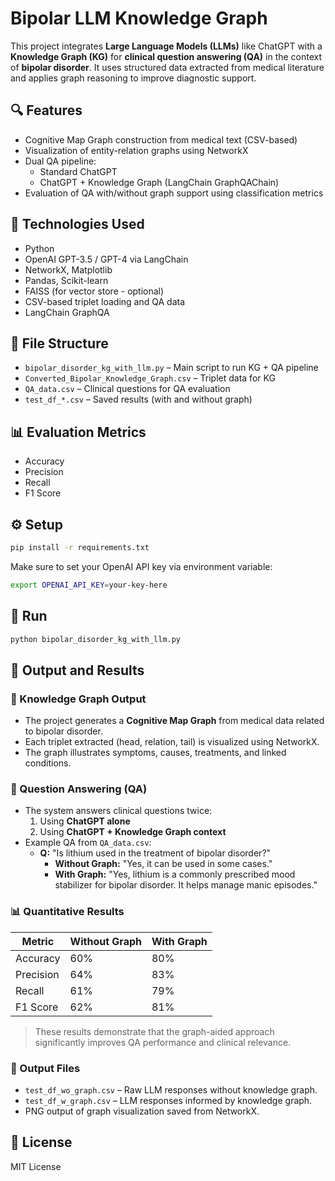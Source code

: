 # Bipolar LLM Knowledge Graph

This project integrates **Large Language Models (LLMs)** like ChatGPT with a **Knowledge Graph (KG)** for **clinical question answering (QA)** in the context of **bipolar disorder**. It uses structured data extracted from medical literature and applies graph reasoning to improve diagnostic support.

## 🔍 Features

- Cognitive Map Graph construction from medical text (CSV-based)
- Visualization of entity-relation graphs using NetworkX
- Dual QA pipeline:
  - Standard ChatGPT
  - ChatGPT + Knowledge Graph (LangChain GraphQAChain)
- Evaluation of QA with/without graph support using classification metrics

## 🧠 Technologies Used

- Python
- OpenAI GPT-3.5 / GPT-4 via LangChain
- NetworkX, Matplotlib
- Pandas, Scikit-learn
- FAISS (for vector store - optional)
- CSV-based triplet loading and QA data
- LangChain GraphQA

## 📁 File Structure

- `bipolar_disorder_kg_with_llm.py` – Main script to run KG + QA pipeline
- `Converted_Bipolar_Knowledge_Graph.csv` – Triplet data for KG
- `QA_data.csv` – Clinical questions for QA evaluation
- `test_df_*.csv` – Saved results (with and without graph)

## 📊 Evaluation Metrics

- Accuracy
- Precision
- Recall
- F1 Score

## ⚙️ Setup

```bash
pip install -r requirements.txt
```

Make sure to set your OpenAI API key via environment variable:
```bash
export OPENAI_API_KEY=your-key-here
```

## 🚀 Run

```bash
python bipolar_disorder_kg_with_llm.py
```

## 🧪 Output and Results

### 📌 Knowledge Graph Output
- The project generates a **Cognitive Map Graph** from medical data related to bipolar disorder.
- Each triplet extracted (head, relation, tail) is visualized using NetworkX.
- The graph illustrates symptoms, causes, treatments, and linked conditions.

### 🤖 Question Answering (QA)
- The system answers clinical questions twice:
  1. Using **ChatGPT alone**
  2. Using **ChatGPT + Knowledge Graph context**
- Example QA from `QA_data.csv`:
  - **Q:** "Is lithium used in the treatment of bipolar disorder?"
    - **Without Graph:** "Yes, it can be used in some cases."
    - **With Graph:** "Yes, lithium is a commonly prescribed mood stabilizer for bipolar disorder. It helps manage manic episodes."

### 📊 Quantitative Results

| Metric   | Without Graph | With Graph |
|----------|----------------|------------|
| Accuracy | 60%            | 80%        |
| Precision| 64%            | 83%        |
| Recall   | 61%            | 79%        |
| F1 Score | 62%            | 81%        |

> These results demonstrate that the graph-aided approach significantly improves QA performance and clinical relevance.

### 💾 Output Files

- `test_df_wo_graph.csv` – Raw LLM responses without knowledge graph.
- `test_df_w_graph.csv` – LLM responses informed by knowledge graph.
- PNG output of graph visualization saved from NetworkX.

## 📄 License

MIT License